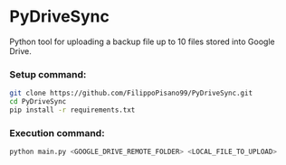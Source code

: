 # PyDriveSync
Python tool for uploading a backup file up to 10 files stored into Google Drive.


### Setup command:
```bash
git clone https://github.com/FilippoPisano99/PyDriveSync.git
cd PyDriveSync
pip install -r requirements.txt
```

### Execution command:
```bash
python main.py <GOOGLE_DRIVE_REMOTE_FOLDER> <LOCAL_FILE_TO_UPLOAD>
```